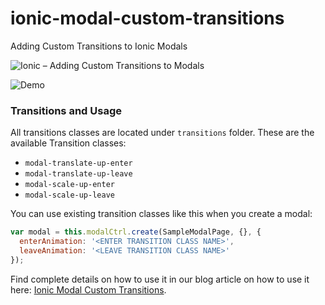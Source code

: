 # ionic-modal-custom-transitions
Adding Custom Transitions to Ionic Modals

![Ionic – Adding Custom Transitions to Modals](https://www.vistaran.tech/blog/wp-content/uploads/2018/03/Ionic-Angular5-modal-transitions.png "Ionic - Adding Custom Transitions to Modals")

![Demo](https://www.vistaran.tech/blog/wp-content/uploads/2018/03/custom-modal-transitions.gif)

### Transitions and Usage

All transitions classes are located under `transitions` folder. These are the available Transition classes:

- `modal-translate-up-enter`
- `modal-translate-up-leave`
- `modal-scale-up-enter`
- `modal-scale-up-leave`

You can use existing transition classes like this when you create a modal:

````javascript
var modal = this.modalCtrl.create(SampleModalPage, {}, {
  enterAnimation: '<ENTER TRANSITION CLASS NAME>',
  leaveAnimation: '<LEAVE TRANSITION CLASS NAME>'
});
````


Find complete details on how to use it in our blog article on how to use it here: [Ionic Modal Custom Transitions](https://www.vistaran.tech/blog/ionic-modals-custom-transitions/).
